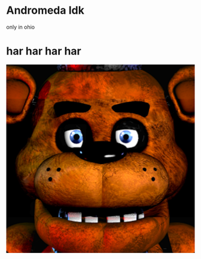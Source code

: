 # Andromeda Idk

only in ohio

# har har har har

![freddy](https://github.com/Leather128/FabricEngine/blob/main/assets/funkin/images/freddy.png?raw=true)
